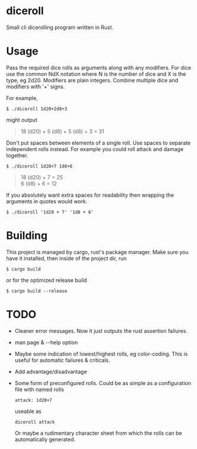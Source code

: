 # diceroll

Small cli dicerolling program written in Rust.

# Usage

Pass the required dice rolls as arguments along with any modifiers. For dice use the common NdX notation where N is the number of dice and X is the type, eg 2d20. Modifiers are plain integers. Combine multiple dice and modifiers with '+' signs.

For example,

    $ ./diceroll 1d20+2d8+3

might output

> 18 (d20) + 5 (d8) + 5 (d8) + 3 = 31

Don't put spaces between elements of a single roll. Use spaces to separate independent rolls instead. For example you could roll attack and damage together.

    $ ./diceroll 1d20+7 1d8+6

> 18 (d20) + 7 = 25  
> 6 (d8) + 6 = 12

If you absolutely want extra spaces for readability then wrapping the arguments in quotes would work.

    $ ./diceroll '1d20 + 7' '1d8 + 6'

# Building

This project is managed by cargo, rust's package manager. Make sure you have it installed, then inside of the project dir, run

    $ cargo build

or for the optimized release build

    $ cargo build --release

# TODO

* Cleaner error messages. Now it just outputs the rust assertion failures.
* man page & --help option
* Maybe some indication of lowest/highest rolls, eg color-coding. This is useful for automatic failures & criticals.
* Add advantage/disadvantage
* Some form of preconfigured rolls. Could be as simple as a configuration file with named rolls

      attack: 1d20+7

  useable as

      diceroll attack

  Or maybe a rudimentary character sheet from which the rolls can be automatically generated.

